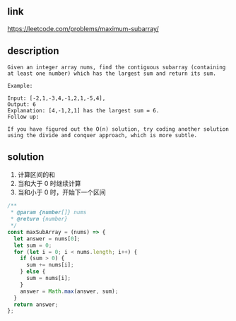 ## link

https://leetcode.com/problems/maximum-subarray/

## description

```
Given an integer array nums, find the contiguous subarray (containing at least one number) which has the largest sum and return its sum.

Example:

Input: [-2,1,-3,4,-1,2,1,-5,4],
Output: 6
Explanation: [4,-1,2,1] has the largest sum = 6.
Follow up:

If you have figured out the O(n) solution, try coding another solution using the divide and conquer approach, which is more subtle.
```

## solution

1. 计算区间的和
2. 当和大于 0 时继续计算
3. 当和小于 0 时，开始下一个区间

```javascript
/**
 * @param {number[]} nums
 * @return {number}
 */
const maxSubArray = (nums) => {
  let answer = nums[0];
  let sum = 0;
  for (let i = 0; i < nums.length; i++) {
    if (sum > 0) {
      sum += nums[i];
    } else {
      sum = nums[i];
    }
    answer = Math.max(answer, sum);
  }
  return answer;
};
```
